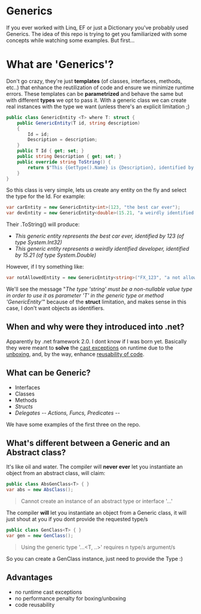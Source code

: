 # Generics

If you ever worked with Linq, EF or just a Dictionary you've probably used Generics. The idea of this repo is trying to get you familiarized with some concepts while watching some examples. But first...

# What are 'Generics'?

Don't go crazy, they're just **templates** (of classes, interfaces, methods, etc..) that enhance the reutilization of code and ensure we minimize runtime errors.
These templates can be **parametrized** and behave the same but with different **types** we opt to pass it.
With a generic class we can create real instances with the type we want (unless there's an explicit limitation ;)
```csharp ##example
public class GenericEntity <T> where T: struct {
    public GenericEntity(T id, string description)
    {
	    Id = id;
	    Description = description;
    }
    public T Id { get; set; }
    public string Description { get; set; }
    public override string ToString() {
        return $"This {GetType().Name} is {Description}, identified by {Id} (of type {typeof(T)})";
    }
}
```
So this class is very simple, lets us create any  entity on the fly and select the type for the Id. 
For example:
```csharp
var carEntity = new GenericEntity<int>(123, "the best car ever");
var devEntity = new GenericEntity<double>(15.21, "a weirdly identified developer");
```
Their .ToString() will produce:
- *This generic entity represents the best car ever, identified by 123 (of type System.Int32)*
- *This generic entity represents a weirdly identified developer, identified by 15.21 (of type System.Double)*

However, if I try something like:
```csharp
var notAllowedEntity = new GenericEntity<string>("FX_123", "a not allowed thing for this generic class");
```
We'll see the message "*The type 'string' must be a non-nullable value type in order to use it as parameter 'T' in the generic type or method 'GenericEntity<T>'*" because of the **struct** limitation, and makes sense in this case, I don't want objects as identifiers.

## When and why were they introduced into .net?

Apparently by .net framework 2.0. I dont know if I was born yet.
Basically they were meant to **solve** the <ins>cast exceptions</ins> on runtime due to the <ins>unboxing</ins>, and, by the way, enhance <ins>reusability of code</ins>.

## What can be Generic?

- Interfaces
- Classes
- Methods
- *Structs*
- *Delegates -- Actions, Funcs, Predicates --*

We have some examples of the first three on the repo.

## What's different between a Generic and an Abstract class?
It's like oil and water.
The compiler will **never ever** let you instantiate an object from an abstract class, will claim:
```csharp
public class AbsGenClass<T> { }
var abs = new AbsClass();
```
> Cannot create an instance of an abstract type or interface '...'

The compiler **will** let you instantiate an object from a Generic class, it will just shout at you if you dont provide the requested type/s
```csharp
public class GenClass<T> { }
var gen = new GenClass();
```
> Using the generic type '...\<T, ..>' requires n type/s argument/s 

So you can create a GenClass instance, just need to provide the Type :)

## Advantages
- no runtime cast exceptions
- no performance penalty for boxing/unboxing
- code reusability
